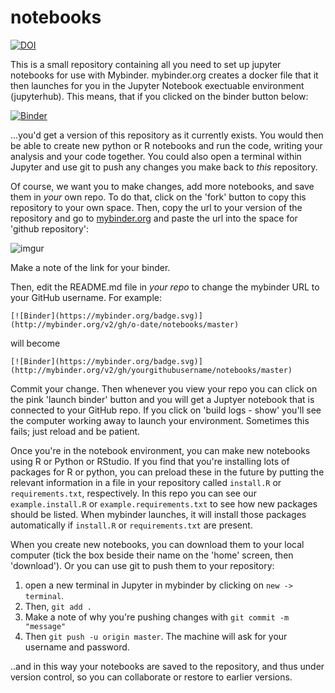 # notebooks

[![DOI](https://zenodo.org/badge/133830731.svg)](https://zenodo.org/badge/latestdoi/133830731)

This is a small repository containing all you need to set up jupyter notebooks for use with Mybinder. mybinder.org creates a docker file that it then launches for you in the Jupyter Notebook exectuable environment (jupyterhub). This means, that if you clicked on the binder button below:

[![Binder](https://mybinder.org/badge.svg)](https://mybinder.org/v2/gh/densmor2/Week-2_notebooks/master)

...you'd get a version of this repository as it currently exists. You would then be able to create new python or R notebooks and run the code, writing your analysis and your code together. You could also open a terminal within Jupyter and use git to push any changes you make back to _this_ repository.

Of course, we want you to make changes, add more notebooks, and save them in _your_ own repo. To do that, click on the 'fork' button to copy this repository to your own space. Then, copy the url to your version of the repository and go to [mybinder.org](http://mybinder.org) and paste the url into the space for 'github repository':

![imgur](https://i.imgur.com/9vf0Hx7.png)

Make a note of the link for your binder. 

Then, edit the README.md file in _your repo_ to change the mybinder URL to your GitHub username. For example:

`[![Binder](https://mybinder.org/badge.svg)](http://mybinder.org/v2/gh/o-date/notebooks/master)`

will become

`[![Binder](https://mybinder.org/badge.svg)](http://mybinder.org/v2/gh/yourgithubusername/notebooks/master)`

Commit your change. Then whenever you view your repo you can click on the pink 'launch binder' button and you will get a Juptyer notebook that is connected to your GitHub  repo. If you click on 'build logs - show' you'll see the computer working away to launch your environment. Sometimes this fails; just reload and be patient.


Once you're in the notebook environment, you can make new notebooks using R or Python or RStudio. If you find that you're installing lots of packages for R or python, you can preload these in the future by putting the relevant information in a file in your repository called `install.R` or `requirements.txt`, respectively. In this repo you can see our `example.install.R` or `example.requirements.txt` to see how new packages should be listed. When mybinder launches, it will install those packages automatically if `install.R` or `requirements.txt` are present.

When you create new notebooks, you can download them to your local computer (tick the box beside their name on the 'home' screen, then 'download'). Or you can use git to push them to your repository:

1. open a new terminal in Jupyter in mybinder by clicking on `new -> terminal`. 
2. Then, `git add .` 
3. Make a note of why you're pushing changes with `git commit -m "message"` 
4. Then `git push -u origin master`. The machine will ask for your username and password. 

..and in this way your notebooks are saved to the repository, and thus under version control, so you can collaborate or restore to earlier versions. 
